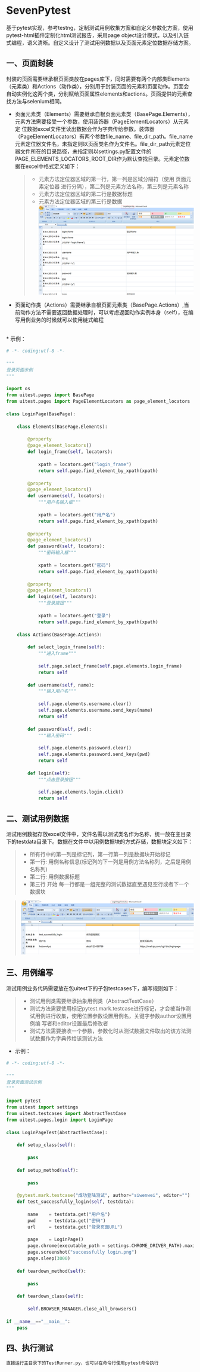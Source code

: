 # SevenPytest
基于pytest实现，参考testng，定制测试用例收集方案和自定义参数化方案，使用pytest-html插件定制化html测试报告，采用page object设计模式，以及引入链式编程，语义清晰。自定义设计了测试用例数据以及页面元素定位数据存储方案。
## 一、页面封装
封装的页面需要继承根页面类放在pages库下，同时需要有两个内部类Elements（元素类）和Actions（动作类），分别用于封装页面的元素和页面动作。页面会自动实例化这两个类，分别赋给页面属性elements和actions。页面提供的元素查找方法与selenium相同。
    
* 页面元素类（Elements）需要继承自根页面元素类（BasePage.Elements），元素方法需要接受一个参数，使用装饰器（PageElementLocators）从元素定  位数据excel文件里读出数据会作为字典传给参数。装饰器（PageElementLocators）有两个参数file_name、file_dir_path。file_name元素定位器文件名，未指定则以页面类名作为文件名。file_dir_path元素定位器文件所在的目录路径，未指定则以settings.py配置文件的PAGE_ELEMENTS_LOCATORS_ROOT_DIR作为默认查找目录。元素定位数据在excel中格式定义如下：
	>* 元素方法定位器区域的第一行，第一列是区域分隔符（使用 页面元素定位器 进行分隔），第二列是元素方法名称，第三列是元素名称
	>* 元素方法定位器区域的第二行是数据标题
	>* 元素方法定位器区域的第三行是数据<br>
	> ![](https://github.com/hotswwkyo/SevenPytest/blob/master/img/page_element_locators.png)
* 页面动作类（Actions）需要继承自根页面元素类（BasePage.Actions）,当前动作方法不需要返回数据处理时，可以考虑返回动作实例本身（self），在编写用例业务的时候就可以使用链式编程
<br>
* 示例：

```python
# -*- coding:utf-8 -*-

"""
登录页面示例
"""

import os
from uitest.pages import BasePage
from uitest.pages import PageElementLocators as page_element_locators

class LoginPage(BasePage):  
    
    class Elements(BasePage.Elements):
      
        @property
        @page_element_locators()
        def login_frame(self, locators):
            
            xpath = locators.get("login_frame")
            return self.page.find_element_by_xpath(xpath)
        
        @property
        @page_element_locators()
        def username(self, locators):
            """用户名输入框"""
            
            xpath = locators.get("用户名")
            return self.page.find_element_by_xpath(xpath)
        
        @property
        @page_element_locators()        
        def password(self, locators):
            """密码输入框"""
            
            xpath = locators.get("密码")
            return self.page.find_element_by_xpath(xpath)
            
        @property
        @page_element_locators()
        def login(self, locators):
            """登录按钮"""          
            
            xpath = locators.get("登录")
            return self.page.find_element_by_xpath(xpath)
        
    class Actions(BasePage.Actions):
        
        def select_login_frame(self):
            """进入frame"""
            
            self.page.select_frame(self.page.elements.login_frame)
            return self
        
        def username(self, name):
            """输入用户名"""
            
            self.page.elements.username.clear()
            self.page.elements.username.send_keys(name)
            return self
            
        def password(self, pwd):
            """输入密码"""
            
            self.page.elements.password.clear()
            self.page.elements.password.send_keys(pwd)
            return self
            
        def login(self):
            """点击登录按钮"""
            
            self.page.elements.login.click()
            return self
```

## 二、测试用例数据
测试用例数据存放excel文件中，文件名需以测试类名作为名称，统一放在主目录下的testdata目录下。数据在文件中以用例数据块的方式存储，数据块定义如下：
>* 所有行中的第一列是标记列，第一行第一列是数据块开始标记
>* 第一行: 用例名称信息(标记列的下一列是用例方法名称列，之后是用例名称列)
>* 第二行: 用例数据标题
>* 第三行 开始 每一行都是一组完整的测试数据直至遇见空行或者下一个数据块

>![](https://github.com/hotswwkyo/SevenPytest/blob/master/img/testcase_data_excel_file.png)

## 三、用例编写
测试用例业务代码需要放在包uitest下的子包testcases下，编写规则如下：
>* 测试用例类需要继承抽象用例类（AbstractTestCase）
>* 测试方法需要使用标记pytest.mark.testcase进行标记，才会被当作测试用例进行收集，使用位置参数设置用例名，关键字参数author设置用例编        写者和editor设置最后修改者
>* 测试方法需要接收一个参数，参数化时从测试数据文件取出的该方法测试数据作为字典传给该测试方法

* 示例：

```python       
# -*- coding:utf-8 -*-

"""
登录页面测试示例
"""

import pytest
from uitest import settings
from uitest.testcases import AbstractTestCase
from uitest.pages.login import LoginPage

class LoginPageTest(AbstractTestCase):
    
    def setup_class(self):
        
        pass
        
    def setup_method(self):
        
        pass    
    
    @pytest.mark.testcase("成功登陆测试", author="siwenwei", editor="")
    def test_successfully_login(self, testdata):
        
        name    = testdata.get("用户名")
        pwd     = testdata.get("密码")
        url     = testdata.get("登录页面URL")
        
        page    = LoginPage()
        page.chrome(executable_path = settings.CHROME_DRIVER_PATH).maximize_window().open_url(url).actions.select_login_frame().sleep(1000).username(name).password(pwd).sleep(2000).login().sleep(3000)
        page.screenshot("successfully login.png")
        page.sleep(3000)
        
    def teardown_method(self):
        
        pass
        
    def teardown_class(self):
        
        self.BROWSER_MANAGER.close_all_browsers()
        
if __name__=="__main__":
    pass       
```

## 四、执行测试
    直接运行主目录下的TestRunner.py，也可以在命令行使用pytest命令执行
